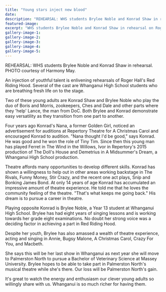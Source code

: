 ```yaml
---
title: "Young stars inject new blood"
date: 
description: "REHEARSAL: WHS students Brylee Noble and Konrad Shaw in rehearsal on Roger Hall's Red Riding Hood, Wanganui Midweek article on 20/10/16..."
featured-image: 
excerpt: "WHS students Brylee Noble and Konrad Shaw in rehearsal on Roger Hall's Red Riding Hood."
gallery-image-1: 
gallery-image-2: 
gallery-image-3: 
gallery-image-4: 
gallery-image-5: 
---
```


<p>REHEARSAL: WHS students Brylee Noble and Konrad Shaw in rehearsal.<br />PHOTO courtesy of Harmony May.&nbsp;</p>
<p>An injection of youthful talent is enlivening rehearsals of Roger Hall's Red Riding Hood. Several of the cast are Whanganui High School students who are breathing fresh life on to the stage.</p>
<p>Two of these young adults are Konrad Shaw and Brylee Noble who play the duo of Boris and Morris, zookeepers, Ches and Dale and other parts where they 'help' Lance, the man from DoC. Both Brylee and Konrad demonstrate easy versatility as they transition from one part to another.</p>
<p>Four years ago Konrad's Nana, a former Golden Girl, noticed an advertisement for auditions at Repertory Theatre for A Christmas Carol and encouraged Konrad to audition. "Nana thought I'd be good," says Konrad. He was good and he won the role of Tiny Tim. Since then this young man has played Ferret in The Wind in the Willows, Ivor in Repertory's 2015 production of The Doll's House and Demetrius in A Midsummer's Dream, a Whanganui High School production.</p>
<p>Theatre affords many opportunities to develop different skills. Konrad has shown a willingness to help out in other areas working backstage in The Rivals, Funny Money, Stir Crazy, and the recent one act plays, Snip and Bonking James Bond. At only 14 years of age Konrad has accumulated an impressive amount of theatre experience. He told me that he loves the community feeling of the theatre. "That's what keeps me going back." His dream is to pursue a career in theatre.</p>
<p>Playing opposite Konrad is Brylee Noble, a Year 13 student at Whanganui High School. Brylee has had eight years of singing lessons and is working towards her grade eight examinations. No doubt her strong voice was a deciding factor in achieving a part in Red Riding Hood.</p>
<p>Despite her youth, Brylee has also amassed a wealth of theatre experience, acting and singing in Annie, Bugsy Malone, A Christmas Carol, Crazy For You, and Macbeth.</p>
<p>She says this will be her last show in Whanganui as next year she will move to Palmerston North to pursue a Bachelor of Veterinary Science at Massey University. Brylee hopes to be able to take part in Palmerston North's musical theatre while she's there. Our loss will be Palmerston North's gain.</p>
<p>It's great to watch the energy and enthusiasm our clever young adults so willingly share with us. Whanganui is so much richer for having them.</p>

